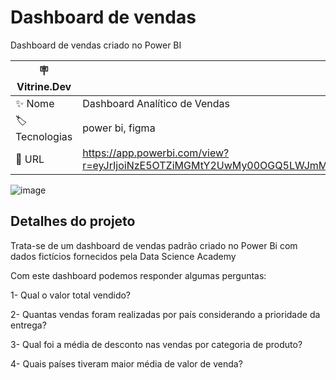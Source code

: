 # Dashboard de vendas

Dashboard de vendas criado no Power BI

| :placard: Vitrine.Dev |     |
| -------------  | --- |
| :sparkles: Nome        | Dashboard Analítico de Vendas
| :label: Tecnologias | power bi, figma
| :rocket: URL         | https://app.powerbi.com/view?r=eyJrIjoiNzE5OTZiMGMtY2UwMy00OGQ5LWJmMmYtMGU5MTk2ZWEyYTJhIiwidCI6ImZkODgyOTBjLTRkODMtNDIwNy04NjUyLWFhZGQyNmVhYjJjYiJ9


<!-- Inserir imagem com a #vitrinedev ao final do link -->
![image](https://github.com/PedroMoeziaJr/Dashboard_PowerBI_DataScienceAcademy/assets/112977342/02cf3659-3568-4182-9e43-87801977d411#vitrinedev)




## Detalhes do projeto

Trata-se de um dashboard de vendas padrão criado no Power Bi com dados fictícios fornecidos pela Data Science Academy

Com este dashboard podemos responder algumas perguntas:

1- Qual o valor total vendido?

2- Quantas vendas foram realizadas por país considerando a prioridade da entrega?

3- Qual foi a média de desconto nas vendas por categoria de produto?

4- Quais países tiveram maior média de valor de venda?
